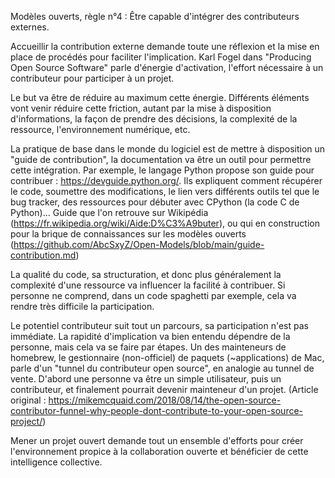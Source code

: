 Modèles ouverts, règle n°4 : Être capable d'intégrer des contributeurs externes.

Accueillir la contribution externe demande toute une réflexion et la mise en place de procédés pour faciliter l'implication. Karl Fogel dans "Producing Open Source Software" parle d'énergie d'activation, l'effort nécessaire à un contributeur pour participer à un projet.

Le but va être de réduire au maximum cette énergie. Différents éléments vont venir réduire cette friction, autant par la mise à disposition d'informations, la façon de prendre des décisions, la complexité de la ressource, l'environnement numérique, etc.

La pratique de base dans le monde du logiciel est de mettre à disposition un "guide de contribution", la documentation va être un outil pour permettre cette intégration. Par exemple, le langage Python propose son guide pour contribuer : https://devguide.python.org/. Ils expliquent comment récupérer le code, soumettre des modifications, le lien vers différents outils tel que le bug tracker, des ressources pour débuter avec CPython (la code C de Python)...
Guide que l'on retrouve sur Wikipédia (https://fr.wikipedia.org/wiki/Aide:D%C3%A9buter), ou qui en construction pour la brique de connaissances sur les modèles ouverts (https://github.com/AbcSxyZ/Open-Models/blob/main/guide-contribution.md)

La qualité du code, sa structuration, et donc plus généralement la complexité d'une ressource va influencer la facilité à contribuer. Si personne ne comprend, dans un code spaghetti par exemple, cela va rendre très difficile la participation.

Le potentiel contributeur suit tout un parcours, sa participation n'est pas immédiate. La rapidité d'implication va bien entendu dépendre de la personne, mais cela va se faire par étapes.
Un des mainteneurs de homebrew, le gestionnaire (non-officiel) de paquets (~applications) de Mac, parle d'un "tunnel du contributeur open source", en analogie au tunnel de vente. D'abord une personne va être un simple utilisateur, puis un contributeur, et finalement pourrait devenir mainteneur d'un projet.
(Article original : https://mikemcquaid.com/2018/08/14/the-open-source-contributor-funnel-why-people-dont-contribute-to-your-open-source-project/)

Mener un projet ouvert demande tout un ensemble d'efforts pour créer l'environnement propice à la collaboration ouverte et bénéficier de cette intelligence collective.
